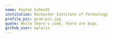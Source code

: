 ```yaml
---
name: Peyton Schmidt
institution: Rochester Institute of Technology
profile_pic: grad-pic.jpg
quote: While there's code, there are bugs.
github_user: wylaris
---
```


